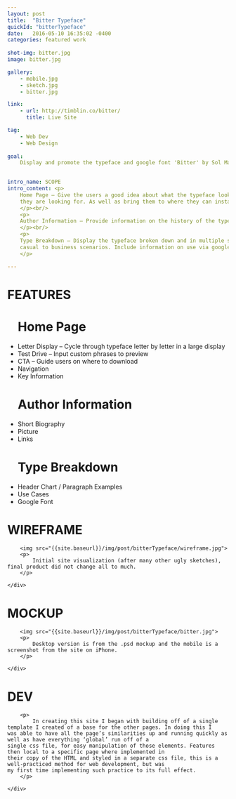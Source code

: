 ```yaml
---
layout: post
title:  "Bitter Typeface"
quickId: "bitterTypeface"
date:   2016-05-10 16:35:02 -0400
categories: featured work
    
shot-img: bitter.jpg
image: bitter.jpg

gallery:
    - mobile.jpg
    - sketch.jpg
    - bitter.jpg

link:
    - url: http://timblin.co/bitter/
      title: Live Site

tag: 
    - Web Dev
    - Web Design
    
goal:
    Display and promote the typeface and google font 'Bitter' by Sol Matas in a multipage informational website. Highlighting on typeface usage and history in both the web and print.
    

intro_name: SCOPE
intro_content: <p>
    Home Page – Give the users a good idea about what the typeface looks like enough for them to determine if it is what
    they are looking for. As well as bring them to where they can install / use the typeface.
    </p><br/>
    <p>
    Author Information – Provide information on the history of the typeface and its creator.
    </p><br/>
    <p>
    Type Breakdown – Display the typeface broken down and in multiple settings, from headings to paragraphs and
    casual to business scenarios. Include information on use via google fonts as well.
    </p>

---
```


<div class="post-sec">
    <div class="post-sec_item post-title">
        <h1>
        FEATURES
        </h1>  
    </div>
    <div class="post-sec_item">
        <ul>
        <h1>Home Page</h1>
            <li>Letter Display – Cycle through typeface letter by letter in a large display</li>
            <li>Test Drive – Input custom phrases to preview</li>
            <li>CTA – Guide users on where to download</li>
            <li>Navigation</li>
            <li>Key Information</li>
        <h1>Author Information</h1>
            <li>Short Biography</li>
            <li>Picture</li>
            <li>Links</li>
        <h1>Type Breakdown</h1>
            <li>Header Chart / Paragraph Examples</li>
            <li>Use Cases</li>
            <li>Google Font</li>
        </ul>
    </div>
</div>



<div class="post-sec">
    <div class="post-sec_item post-title">
        <h1>
        WIREFRAME
        </h1>  
    </div>
    <div class="post-sec_item">

        <img src="{{site.baseurl}}/img/post/bitterTypeface/wireframe.jpg">
        <p>
            Initial site visualization (after many other ugly sketches), final product did not change all to much.
        </p>

    </div>
</div>



<div class="post-sec">
    <div class="post-sec_item post-title">
        <h1>
        MOCKUP
        </h1>  
    </div>
    <div class="post-sec_item">

        <img src="{{site.baseurl}}/img/post/bitterTypeface/bitter.jpg">
        <p>
            Desktop version is from the .psd mockup and the mobile is a screenshot from the site on iPhone.
        </p>

    </div>
</div>



<div class="post-sec">
    <div class="post-sec_item post-title">
        <h1>
        DEV
        </h1>  
    </div>
    <div class="post-sec_item">

        <p>
            In creating this site I began with building off of a single template I created of a base for the other pages. In doing this I
    was able to have all the page’s similarities up and running quickly as well as have everything ‘global’ run off of a
    single css file, for easy manipulation of those elements. Features then local to a specific page where implemented in
    their copy of the HTML and styled in a separate css file, this is a well-practiced method for web development, but was
    my first time implementing such practice to its full effect.
        </p>

    </div>
</div>

